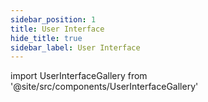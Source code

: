 ```yaml
---
sidebar_position: 1
title: User Interface
hide_title: true
sidebar_label: User Interface
---
```

import UserInterfaceGallery from '@site/src/components/UserInterfaceGallery'

<UserInterfaceGallery />
